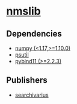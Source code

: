 # [nmslib](https://pypi.org/project/nmslib)

## Dependencies
- [numpy (<1.17,>=1.10.0)](packages/n/numpy.md)
- [psutil](packages/p/psutil.md)
- [pybind11 (>=2.2.3)](packages/p/pybind11.md)



## Publishers
- [searchivarius](https://pypi.org/user/searchivarius)

